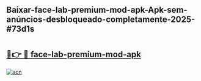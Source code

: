 ## Baixar-face-lab-premium-mod-apk-Apk-sem-anúncios-desbloqueado-completamente-2025-#73d1s

# <h2><a href="https://ainizakaria.my?title=face-lab-premium-mod-apk&ref=20M">🔗👉 🔴 face-lab-premium-mod-apk</a></h2>

[![acn](https://github.com/user-attachments/assets/0f9c940e-d8b0-45ae-aac7-cd30a18b3e1c)](https://ainizakaria.my?title=face-lab-premium-mod-apk&ref=20M)

